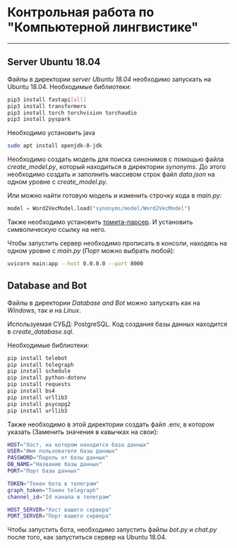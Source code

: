 # Контрольная работа по "Компьютерной лингвистике"
---

## Server Ubuntu 18.04
Файлы в директории *server Ubuntu 18.04* необходимо запускать на Ubuntu 18.04.
Необходимые библиотеки:
```bash
pip3 install fastapi[all]
pip3 install transformers
pip3 install torch torchvision torchaudio
pip3 install pyspark
```
Необходимо установить java
```bash
sudo apt install openjdk-8-jdk
```

Необходимо создать модель для поиска синонимов с помощью файла *create_model.py*, который находиться в директории *synonyms*. До этого необходимо создать и заполнить массивом строк файл *data.json* на одном уровне с *create_model.py*.

Или можно найти готовую модель и изменить строчку кода в *main.py*:
```python
model = Word2VecModel.load("synonyms/model/Word2VecModel")
```

Также необходимо установить [томита-парсер](https://github.com/yandex/tomita-parser/). И установить символическую ссылку на него.

Чтобы запустить сервер необходимо прописать в консоли, находясь на одном уровне с *main.py* (Порт можно выбрать любой):
```bash
uvicorn main:app --host 0.0.0.0 --port 8000
``` 
## Database and Bot
Файлы в директории *Database and Bot* можно запускать как на *Windows*, так и на *Linux*.

Используемая СУБД: PostgreSQL. Код создания базы данных находится в *create_database.sql*.

Необходимые библиотеки:
```bash
pip install telebot
pip install telegraph
pip install schedule
pip install python-dotenv
pip install requests
pip install bs4
pip install urllib3
pip install psycopg2
pip install urllib3
```
Также необходимо в этой директории создать файл .env, в котором указать (Заменить значения в кавычках на свои):
```bash
HOST="Хост, на котором находится база данных"
USER="Имя пользователя базы данных"
PASSWORD="Пароль от базы данных"
DB_NAME="Название базы данных"
PORT="Порт базы данных"

TOKEN="Токен бота в телеграм"
graph_token="Токен telegraph"
channel_id="Id канала в телеграм"

HOST_SERVER="Хост вашего сервера"
PORT_SERVER="Порт вашего сервера"
```

Чтобы запустить бота, необходимо запустить файлы *bot.py* и *chat.py* после того, как запуститься сервер на Ubuntu 18.04.